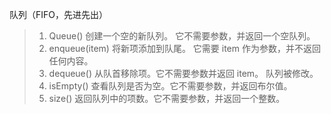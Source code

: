 队列（FIFO，先进先出）


> 1. Queue() 创建一个空的新队列。 它不需要参数，并返回一个空队列。
> 1. enqueue(item) 将新项添加到队尾。 它需要 item 作为参数，并不返回任何内容。
> 1. dequeue() 从队首移除项。它不需要参数并返回 item。 队列被修改。
> 1. isEmpty() 查看队列是否为空。它不需要参数，并返回布尔值。
> 1. size() 返回队列中的项数。它不需要参数，并返回一个整数。
